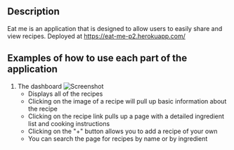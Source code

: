 ## Description

Eat me is an application that is designed to allow users to easily share and view recipes. Deployed at https://eat-me-p2.herokuapp.com/

## Examples of how to use each part of the application

1. The dashboard 
   ![Screenshot](Images/Customer-Interface.png)
   * Displays all of the recipes
   * Clicking on the image of a recipe will pull up basic information about the recipe
   * Clicking on the recipe link pulls up a page with a detailed ingredient list and cooking instructions
   * Clicking on the "+" button allows you to add a recipe of your own
   * You can search the page for recipes by name or by ingredient
